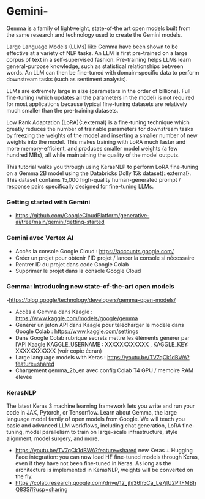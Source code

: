 # Gemini-

Gemma is a family of lightweight, state-of-the art open models built from the same research and technology used to create the Gemini models.

Large Language Models (LLMs) like Gemma have been shown to be effective at a variety of NLP tasks. An LLM is first pre-trained on a large corpus of text in a self-supervised fashion. Pre-training helps LLMs learn general-purpose knowledge, such as statistical relationships between words. An LLM can then be fine-tuned with domain-specific data to perform downstream tasks (such as sentiment analysis).

LLMs are extremely large in size (parameters in the order of billions). Full fine-tuning (which updates all the parameters in the model) is not required for most applications because typical fine-tuning datasets are relatively much smaller than the pre-training datasets.

Low Rank Adaptation (LoRA){:.external} is a fine-tuning technique which greatly reduces the number of trainable parameters for downstream tasks by freezing the weights of the model and inserting a smaller number of new weights into the model. This makes training with LoRA much faster and more memory-efficient, and produces smaller model weights (a few hundred MBs), all while maintaining the quality of the model outputs.

This tutorial walks you through using KerasNLP to perform LoRA fine-tuning on a Gemma 2B model using the Databricks Dolly 15k dataset{:.external}. This dataset contains 15,000 high-quality human-generated prompt / response pairs specifically designed for fine-tuning LLMs.

### Getting started with Gemini 
- https://github.com/GoogleCloudPlatform/generative-ai/tree/main/gemini/getting-started

### Gemini avec Vertex AI 
- Accès la console Google Cloud  : https://accounts.google.com/
- Créer un projet pour obtenir l'ID projet / lancer la console si nécessaire 
- Rentrer ID du projet dans code Google Colab
- Supprimer le projet dans la console Google Cloud 


### Gemma: Introducing new state-of-the-art open models
-https://blog.google/technology/developers/gemma-open-models/
- Accès à Gemma dans Kaagle : https://www.kaggle.com/models/google/gemma
- Générer un jeton API dans Kaagle pour télécharger le modèle dans Google Colab : https://www.kaggle.com/settings
- Dans Google Colab rubrique secrets mettre les éléments générer par l'API Kaagle KAGGLE_USERNAME : XXXXXXXXXXXX , KAGGLE_KEY: XXXXXXXXXXX (voir copie écran) 
- Large language models with Keras : https://youtu.be/TV7qCk1dBWA?feature=shared
- Chargement gemma_2b_en avec config Colab T4 GPU / memoire RAM élevée


### KerasNLP 
The latest Keras 3 machine learning framework lets you write and run your code in JAX, Pytorch, or Tensorflow. Learn about Gemma, the large language model family of open models from Google. We will teach you basic and advanced LLM workflows, including chat generation, LoRA fine-tuning, model parallelism to train on large-scale infrastructure, style alignment, model surgery, and more.
- https://youtu.be/TV7qCk1dBWA?feature=shared
new Keras + Hugging Face integration: you can now load HF fine-tuned models through Keras, even if they have not been fine-tuned in Keras. As long as the architecture is implemented in KerasNLP, weights will be converted on the fly.
- https://colab.research.google.com/drive/12_jhj36h5Ca_Le7jlU2PitFMBhQ83Si1?usp=sharing 
  

  

  
